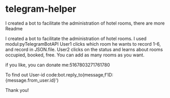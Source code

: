 # telegram-helper
I created a bot to facilitate the administration of hotel rooms, there are more Readme


I created a bot to facilitate the administration of hotel rooms.
I used modul:pyTelegramBotAPI
User1 clicks which room he wants to record 1-6, and record in JSON.file.
User2 clicks on the status and learns about rooms occupied, booked, free.
You can add as many rooms as you want.






if you like, you can donate me:5167803271761780

To find out User-id code:bot.reply_to(message,f'ID:{message.from_user.id}')

Thank you!
